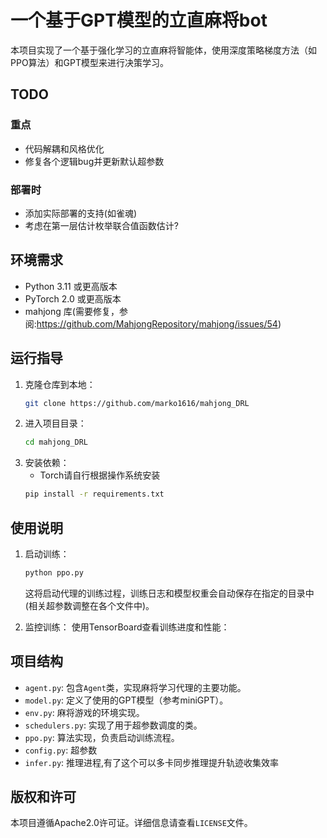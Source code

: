 # 一个基于GPT模型的立直麻将bot

本项目实现了一个基于强化学习的立直麻将智能体，使用深度策略梯度方法（如PPO算法）和GPT模型来进行决策学习。

## TODO
 ### 重点
  - 代码解耦和风格优化
  - 修复各个逻辑bug并更新默认超参数
 ### 部署时
  - 添加实际部署的支持(如雀魂)
  - 考虑在第一层估计枚举联合值函数估计?

## 环境需求

- Python 3.11 或更高版本
- PyTorch 2.0 或更高版本
- mahjong 库(需要修复，参阅:https://github.com/MahjongRepository/mahjong/issues/54)

## 运行指导

1. 克隆仓库到本地：
   ```bash
   git clone https://github.com/marko1616/mahjong_DRL
   ```
2. 进入项目目录：
   ```bash
   cd mahjong_DRL
   ```
3. 安装依赖：
   - Torch请自行根据操作系统安装
   ```bash
   pip install -r requirements.txt
   ```

## 使用说明

1. 启动训练：
   ```bash
   python ppo.py
   ```
   这将启动代理的训练过程，训练日志和模型权重会自动保存在指定的目录中(相关超参数调整在各个文件中)。

2. 监控训练：
   使用TensorBoard查看训练进度和性能：

## 项目结构

- `agent.py`: 包含`Agent`类，实现麻将学习代理的主要功能。
- `model.py`: 定义了使用的GPT模型（参考miniGPT）。
- `env.py`: 麻将游戏的环境实现。
- `schedulers.py`: 实现了用于超参数调度的类。
- `ppo.py`: 算法实现，负责启动训练流程。
- `config.py`: 超参数
- `infer.py`: 推理进程,有了这个可以多卡同步推理提升轨迹收集效率

## 版权和许可

本项目遵循Apache2.0许可证。详细信息请查看`LICENSE`文件。